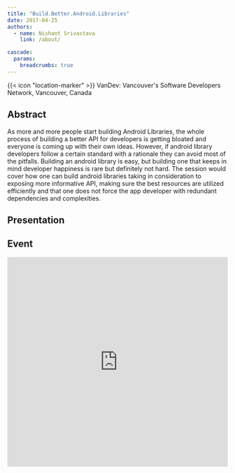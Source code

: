 ```yaml
---
title: "Build.Better.­Android.Libraries"
date: 2017-04-25
authors:
  - name: Nishant Srivastava
    link: /about/

cascade:
  params:
    breadcrumbs: true
---
```


{{< icon "location-marker" >}} VanDev: Vancouver's Software Developers Network, Vancouver, Canada

<!--more-->

## Abstract

As more and more people start building Android Libraries, the whole process of building a better API for developers is getting bloated and everyone is coming up with their own ideas. However, if android library developers follow a certain standard with a rationale they can avoid most of the pitfalls. Building an android library is easy, but building one that keeps in mind developer happiness is rare but definitely not hard. The session would cover how one can build android libraries taking in consideration to exposing more informative API, making sure the best resources are utilized efficiently and that one does not force the app developer with redundant dependencies and complexities.

## Presentation

<script async class="speakerdeck-embed" data-id="2508aaa83bc94832a8439aa2ff750899" data-ratio="1.6" src="//speakerdeck.com/assets/embed.js"></script>

## Event

<iframe src="https://web.archive.org/web/20170718070633/https://www.meetup.com/VanDev/events/239212540/" frameborder="0" width="100%" height="480" allowfullscreen="true" mozallowfullscreen="true" webkitallowfullscreen="true"></iframe>
